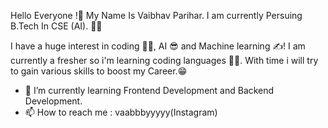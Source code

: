 Hello Everyone !👋
My Name Is Vaibhav Parihar. I am currently Persuing B.Tech In CSE (AI). 👨‍💻

I have a huge interest in coding 🧑‍💻, AI 😎 and Machine learning ✍️!
I am currently a fresher so i'm learning coding languages 🧑‍💻.
With time i will try to gain various skills to boost my Career.😁

- 🌱 I’m currently learning Frontend Development and Backend Development.
- 📫 How to reach me : vaabbbyyyyy(Instagram)

